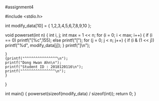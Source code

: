 #assignment4

#include <stdio.h>

int modify_data[10] = { 1,2,3,4,5,6,7,8,9,10 };

void powerset(int n)
{
	int i, j;
	int max = 1 << n;
	for (i = 0; i < max; i++) {
		if (i == 0)
			printf("[%c",155);
		else
		printf("[");
		for (j = 0; j < n; j++) {
			if (i & (1 << j)) printf("%d", modify_data[j]);
		}
		printf("]\n");
		
	}
	{printf("^^^^^^^^^^^^^^^\n");
	printf("Dong Hwan Ahn\n");
	printf("Student ID : 2018120116\n");
	printf("^^^^^^^^^^^^^^^\n");
	}
}

int main()
{
	powerset(sizeof(modify_data) / sizeof(int));
	return 0;
}